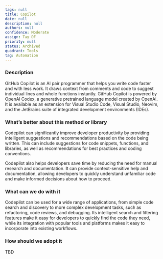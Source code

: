 ```yaml
---
tags: null
title: Copilot
date: null
description: null
authors: null
confidence: Moderate
assign: Tay DF
priority: null
status: Archived
quadrant: Tools
tag: Automation
---
```


<!-- table_of_contents 2a6193b9-711b-416b-852f-053ac4c43789 -->

### Description

GitHub Copilot is an AI pair programmer that helps you write code faster and with less work. It draws context from comments and code to suggest individual lines and whole functions instantly. GitHub Copilot is powered by OpenAI Codex, a generative pretrained language model created by OpenAI. It is available as an extension for Visual Studio Code, Visual Studio, Neovim, and the JetBrains suite of integrated development environments (IDEs).

### What’s better about this method or library

Codepilot can significantly improve developer productivity by providing intelligent suggestions and recommendations based on the code being written. This can include suggestions for code snippets, functions, and libraries, as well as recommendations for best practices and coding conventions.

Codepilot also helps developers save time by reducing the need for manual research and documentation. It can provide context-sensitive help and documentation, allowing developers to quickly understand unfamiliar code and make informed decisions about how to proceed.

### What can we do with it

Codepilot can be used for a wide range of applications, from simple code search and discovery to more complex development tasks, such as refactoring, code reviews, and debugging. Its intelligent search and filtering features make it easy for developers to quickly find the code they need, while its integration with popular tools and platforms makes it easy to incorporate into existing workflows.

### How should we adopt it

TBD

<!-- child_database 2c334840-c812-4dcd-ada1-534c395568d3 -->
